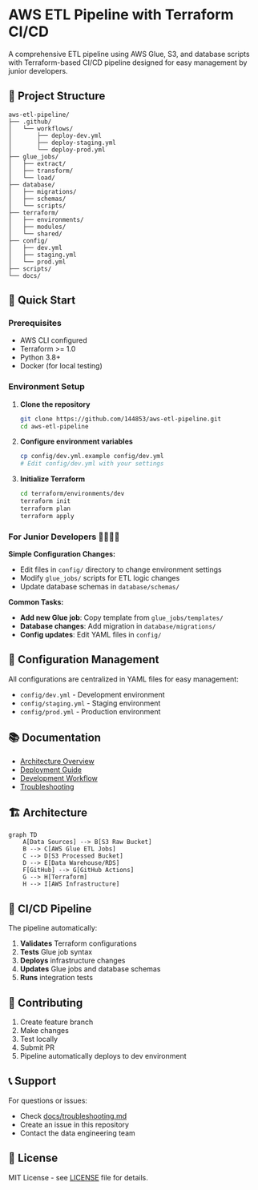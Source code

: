 # AWS ETL Pipeline with Terraform CI/CD

A comprehensive ETL pipeline using AWS Glue, S3, and database scripts with Terraform-based CI/CD pipeline designed for easy management by junior developers.

## 📁 Project Structure

```
aws-etl-pipeline/
├── .github/
│   └── workflows/
│       ├── deploy-dev.yml
│       ├── deploy-staging.yml
│       └── deploy-prod.yml
├── glue_jobs/
│   ├── extract/
│   ├── transform/
│   └── load/
├── database/
│   ├── migrations/
│   ├── schemas/
│   └── scripts/
├── terraform/
│   ├── environments/
│   ├── modules/
│   └── shared/
├── config/
│   ├── dev.yml
│   ├── staging.yml
│   └── prod.yml
├── scripts/
└── docs/
```

## 🚀 Quick Start

### Prerequisites
- AWS CLI configured
- Terraform >= 1.0
- Python 3.8+
- Docker (for local testing)

### Environment Setup

1. **Clone the repository**
   ```bash
   git clone https://github.com/144853/aws-etl-pipeline.git
   cd aws-etl-pipeline
   ```

2. **Configure environment variables**
   ```bash
   cp config/dev.yml.example config/dev.yml
   # Edit config/dev.yml with your settings
   ```

3. **Initialize Terraform**
   ```bash
   cd terraform/environments/dev
   terraform init
   terraform plan
   terraform apply
   ```

### For Junior Developers 👨‍💻👩‍💻

**Simple Configuration Changes:**
- Edit files in `config/` directory to change environment settings
- Modify `glue_jobs/` scripts for ETL logic changes
- Update database schemas in `database/schemas/`

**Common Tasks:**
- **Add new Glue job**: Copy template from `glue_jobs/templates/`
- **Database changes**: Add migration in `database/migrations/`
- **Config updates**: Edit YAML files in `config/`

## 🔧 Configuration Management

All configurations are centralized in YAML files for easy management:

- `config/dev.yml` - Development environment
- `config/staging.yml` - Staging environment  
- `config/prod.yml` - Production environment

## 📚 Documentation

- [Architecture Overview](docs/architecture.md)
- [Deployment Guide](docs/deployment.md)
- [Development Workflow](docs/development.md)
- [Troubleshooting](docs/troubleshooting.md)

## 🏗️ Architecture

```mermaid
graph TD
    A[Data Sources] --> B[S3 Raw Bucket]
    B --> C[AWS Glue ETL Jobs]
    C --> D[S3 Processed Bucket]
    D --> E[Data Warehouse/RDS]
    F[GitHub] --> G[GitHub Actions]
    G --> H[Terraform]
    H --> I[AWS Infrastructure]
```

## 🔄 CI/CD Pipeline

The pipeline automatically:
1. **Validates** Terraform configurations
2. **Tests** Glue job syntax
3. **Deploys** infrastructure changes
4. **Updates** Glue jobs and database schemas
5. **Runs** integration tests

## 🤝 Contributing

1. Create feature branch
2. Make changes
3. Test locally
4. Submit PR
5. Pipeline automatically deploys to dev environment

## 📞 Support

For questions or issues:
- Check [docs/troubleshooting.md](docs/troubleshooting.md)
- Create an issue in this repository
- Contact the data engineering team

## 📄 License

MIT License - see [LICENSE](LICENSE) file for details.